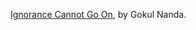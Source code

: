 <!-- TITLE: LGBTQ -->
<!-- SUBTITLE: A compilation of first person accounts, informative piece and editorials related to the LGBTQ community. -->

[Ignorance Cannot Go On](/news/lgbtq/Ignorance-cant-go-on-refs), by Gokul Nanda. 

